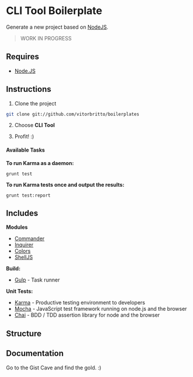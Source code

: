 # CLI Tool Boilerplate

Generate a new project based on [NodeJS](http://nodejs.org/).

> WORK IN PROGRESS


## Requires

- [Node.JS](http://nodejs.org/)


## Instructions

1. Clone the project

  ```bash
  git clone git://github.com/vitorbritto/boilerplates
  ```
2. Choose **CLI Tool**

3. Profit! :)

#### Available Tasks

**To run Karma as a daemon:**

    grunt test

**To run Karma tests once and output the results:**

    grunt test:report


## Includes

**Modules**

- [Commander]()
- [Inquirer]()
- [Colors]()
- [ShellJS]()

**Build:**

- [Gulp](http://gulpjs.com/) - Task runner

**Unit Tests:**

- [Karma](http://karma-runner.github.io/0.12/index.html) - Productive testing environment to developers
- [Mocha](http://visionmedia.github.io/mocha/) - JavaScript test framework running on node.js and the browser
- [Chai](http://chaijs.com/) - BDD / TDD assertion library for node and the browser


## Structure


## Documentation

Go to the Gist Cave and find the gold. :)
